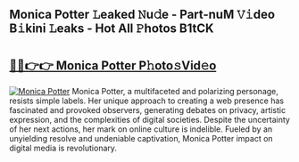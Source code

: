 ## Monica Potter 𝙻eaked 𝙽u𝚍e - Part-nuM 𝚅𝚒deo B𝚒kini 𝙻eaks - Hot All 𝙿hotos B1tCK

# <h2><a href="http://ld1thdv.urlbe.top/?page=Monica+Potter">🔗🔗👉👉 Monica Potter P𝚑oto𝚜Vid𝚎o</a></h2>

[![Monica Potter](https://i.imgur.com/eBuTRDB.gif)](http://ld1thdv.urlbe.top/?page=Monica+Potter)
Monica Potter, a multifaceted and polarizing personage, resists simple labels. Her unique approach to creating a web presence has fascinated and provoked observers, generating debates on privacy, artistic expression, and the complexities of digital societies. Despite the uncertainty of her next actions, her mark on online culture is indelible. Fueled by an unyielding resolve and undeniable captivation, Monica Potter impact on digital media is revolutionary.
